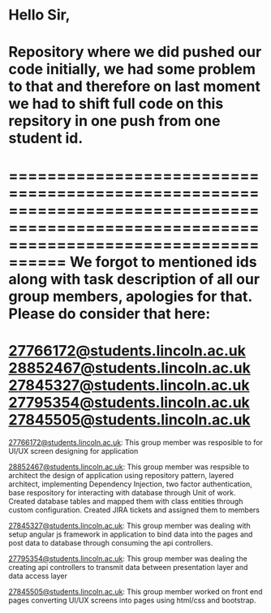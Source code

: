 Hello Sir,
========================================================================================================================================
Repository where we did pushed our code initially, we had some problem to that and therefore on last moment we had to shift full code on this repsitory in one push from one student id.
========================================================================================================================================

========================================================================================================================================
We forgot to mentioned ids along with task description of all our group members, apologies for that. Please do consider that here:
========================================================================================================================================
27766172@students.lincoln.ac.uk
28852467@students.lincoln.ac.uk
27845327@students.lincoln.ac.uk
27795354@students.lincoln.ac.uk
27845505@students.lincoln.ac.uk
========================================================================================================================================
27766172@students.lincoln.ac.uk: This group member was resposible to for UI/UX screen designing for application 
                      
28852467@students.lincoln.ac.uk: This group member was respsible to architect the design of application using repository pattern, layered architect, implementing Dependency Injection, two factor authentication, base respository for interacting with database through Unit of work. Created database tables and mapped them with class entities through custom configuration. Created JIRA tickets and assigned them to members
                      
27845327@students.lincoln.ac.uk: This group member was dealing with setup angular js framework in application to bind data into the pages and post data to database through consuming the api controllers.
                      
27795354@students.lincoln.ac.uk: This group member was dealing the creating api controllers to transmit data between presentation layer and data access layer
                      
27845505@students.lincoln.ac.uk: This group member worked on front end pages converting UI/UX screens into pages using html/css and bootstrap.
